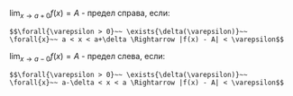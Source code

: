 
$\lim_{x \to a+0} f(x) = A$ - предел справа, если:
```spoiler-markdown
$$\forall{\varepsilon > 0}~~ \exists{\delta(\varepsilon)}~~ \forall{x}~~ a < x < a+\delta \Rightarrow |f(x) - A| < \varepsilon$$
```
$\lim_{x \to a-0} f(x) = A$ - предел слева, если:
```spoiler-markdown
$$\forall{\varepsilon > 0}~~ \exists{\delta(\varepsilon)}~~ \forall{x}~~ a-\delta < x < a \Rightarrow |f(x) - A| < \varepsilon$$
```
